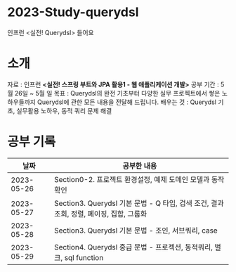 # 2023-Study-querydsl
인프런 <실전! Querydsl> 들어요

# 소개
자료 : 인프런 **<실전! 스프링 부트와 JPA 활용1 - 웹 애플리케이션 개발>**
공부 기간 : 5월 26일 ~ 5월 일
목표 : Querydsl의 완전 기초부터 다양한 실무 프로젝트에서 쌓은 노하우들까지 Querydsl에 관한 모든 내용을 전달해 드립니다.
배우는 것 : Querydsl 기초, 실무활용 노하우, 동적 쿼리 문제 해결

# 공부 기록

| 날짜         | 공부한 내용                                                         |
|------------|----------------------------------------------------------------|
| 2023-05-26 | Section0-2. 프로젝트 환경설정, 예제 도메인 모델과 동작 확인                        |
| 2023-05-27 | Section3. Querydsl 기본 문법 - Q 타입, 검색 조건, 결과 조회, 정렬, 페이징, 집합, 그룹화 |
| 2023-05-28 | Section3. Querydsl 기본 문법 - 조인, 서브쿼리, case                      |
| 2023-05-29 | Section4. Querydsl 중급 문법 - 프로젝션, 동적쿼리, 벌크, sql function        |